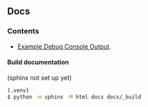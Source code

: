 ## Docs

### Contents

* [Example Debug Console Output](_static/Figure_3_Temp=1.2_Path=23.png).


#### Build documentation

(sphinx not set up yet)

```bash
(.venv)
$ python -m sphinx -M html docs docs/_build
```
